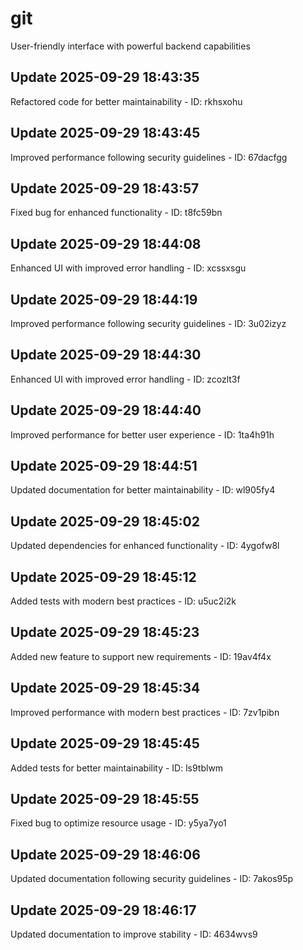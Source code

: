 # git
User-friendly interface with powerful backend capabilities

## Update 2025-09-29 18:43:35
Refactored code for better maintainability - ID: rkhsxohu


## Update 2025-09-29 18:43:45
Improved performance following security guidelines - ID: 67dacfgg


## Update 2025-09-29 18:43:57
Fixed bug for enhanced functionality - ID: t8fc59bn


## Update 2025-09-29 18:44:08
Enhanced UI with improved error handling - ID: xcssxsgu


## Update 2025-09-29 18:44:19
Improved performance following security guidelines - ID: 3u02izyz


## Update 2025-09-29 18:44:30
Enhanced UI with improved error handling - ID: zcozlt3f


## Update 2025-09-29 18:44:40
Improved performance for better user experience - ID: 1ta4h91h


## Update 2025-09-29 18:44:51
Updated documentation for better maintainability - ID: wl905fy4


## Update 2025-09-29 18:45:02
Updated dependencies for enhanced functionality - ID: 4ygofw8l


## Update 2025-09-29 18:45:12
Added tests with modern best practices - ID: u5uc2i2k


## Update 2025-09-29 18:45:23
Added new feature to support new requirements - ID: 19av4f4x


## Update 2025-09-29 18:45:34
Improved performance with modern best practices - ID: 7zv1pibn


## Update 2025-09-29 18:45:45
Added tests for better maintainability - ID: ls9tblwm


## Update 2025-09-29 18:45:55
Fixed bug to optimize resource usage - ID: y5ya7yo1


## Update 2025-09-29 18:46:06
Updated documentation following security guidelines - ID: 7akos95p


## Update 2025-09-29 18:46:17
Updated documentation to improve stability - ID: 4634wvs9

